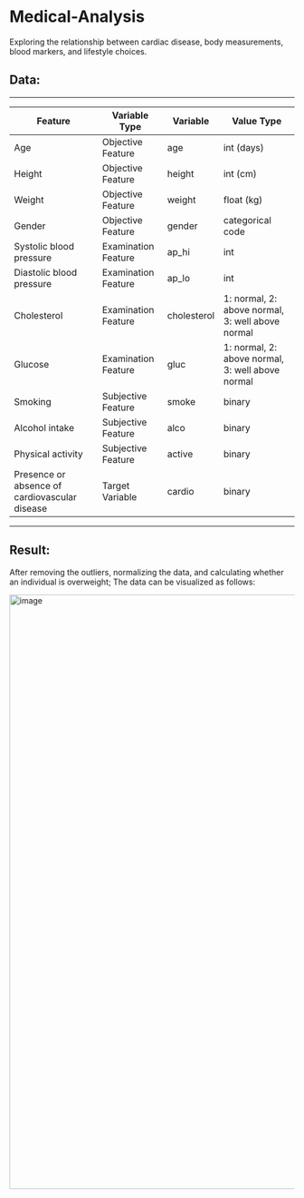 # Medical-Analysis

Exploring the relationship between cardiac disease, body measurements, blood markers, and lifestyle choices.

## Data: 


---


| Feature                                   | Variable Type        | Variable            | Value Type                                             |
|-------------------------------------------|----------------------|---------------------|--------------------------------------------------------|
| Age                                       | Objective Feature    | age                 | int (days)                                             |
| Height                                    | Objective Feature    | height              | int (cm)                                               |
| Weight                                    | Objective Feature    | weight              | float (kg)                                             |
| Gender                                    | Objective Feature    | gender              | categorical code                                      |
| Systolic blood pressure                   | Examination Feature  | ap_hi               | int                                                    |
| Diastolic blood pressure                  | Examination Feature  | ap_lo               | int                                                    |
| Cholesterol                               | Examination Feature  | cholesterol         | 1: normal, 2: above normal, 3: well above normal       |
| Glucose                                   | Examination Feature  | gluc                | 1: normal, 2: above normal, 3: well above normal       |
| Smoking                                   | Subjective Feature   | smoke               | binary                                                 |
| Alcohol intake                            | Subjective Feature   | alco                | binary                                                 |
| Physical activity                         | Subjective Feature   | active              | binary                                                 |
| Presence or absence of cardiovascular disease | Target Variable   | cardio              | binary                                                 |



---
## Result:

After removing the outliers, normalizing the data, and calculating whether an individual is overweight; The data can be visualized as follows:

<img width="1048" alt="image" src="https://github.com/xxchanjotxx/Medical-Analysis/assets/78687582/9a10f9ec-93ca-4726-baa5-be42129e2f6c">

